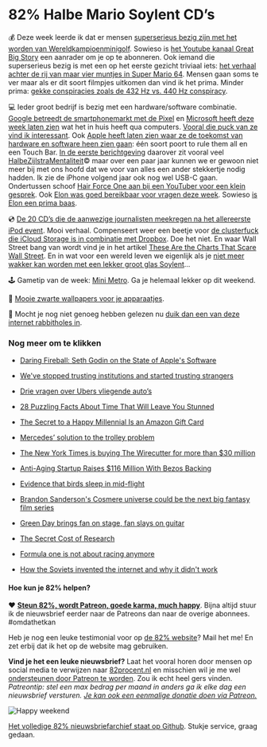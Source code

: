 # 82% Halbe Mario Soylent CD’s

💰 Deze week leerde ik dat er mensen [superserieus bezig zijn met het worden van Wereldkampioenminigolf](https://www.youtube.com/watch?v=q_eO9O6LAvw). Sowieso is [het Youtube kanaal Great Big Story](https://www.youtube.com/watch?v=whBtDR4su1U) een aanrader om je op te abonneren. Ook iemand die superserieus bezig is met een op het eerste gezicht triviaal iets: [het verhaal achter de rij van maar vier muntjes in Super Mario 64](https://www.youtube.com/watch?v=iPILIf7ru48). Mensen gaan soms te ver maar als er dit soort filmpjes uitkomen dan vind ik het prima. Minder prima: [gekke conspiracies zoals de  432 Hz vs. 440 Hz conspiracy](https://jakubmarian.com/the-432-hz-vs-440-hz-conspiracy-theory/).

💻 Ieder groot bedrijf is bezig met een hardware/software combinatie. [Google betreedt de smartphonemarkt met de Pixel](https://madeby.google.com/phone/) en [Microsoft heeft deze week laten zien](http://www.theverge.com/2016/10/26/13418262/microsoft-event-announcements-vr-headset-creators-update-surface-studio) wat het in huis heeft qua computers. [Vooral die puck van ze vind ik interessant](http://www.theverge.com/2016/10/26/13417028/microsoft-surface-dial-announced-surface-event). Ook [Apple heeft laten zien waar ze de toekomst van hardware en software heen zien gaan](http://www.apple.com/macbook-pro/): één soort poort to rule them all en een Touch Bar. [In de eerste berichtgeving](https://techcrunch.com/2016/10/27/apples-new-macbook-pro-just-killed-off-most-of-the-ports-you-probably-need/) daarover zit vooral veel [HalbeZijlstraMentaliteit](https://gist.github.com/reinier/4ee335f36d5da2f95e38dc6344200cd0)© maar over een paar jaar kunnen we er gewoon niet meer bij met ons hoofd dat we voor van alles een ander stekkertje nodig hadden. Ik zie de iPhone volgend jaar ook nog wel USB-C gaan. Ondertussen schoof [Hair Force One aan bij een YouTuber voor een klein gesprek](https://www.youtube.com/watch?v=gWoqwCGQIM0). Ook [Elon was goed bereikbaar voor vragen deze week](http://www.theverge.com/2016/10/23/13375220/elon-musk-reddit-ama-spacex-mars). Sowieso [is Elon een prima baas](http://www.inc.com/diane-currie-sam/elon-musk-shows-how-to-be-a-great-boss-in-one-simple-letter.html).

💿 [De 20 CD’s die de aanwezige journalisten meekregen na het allereerste iPod event](http://nobi.com/entry-1239.html). Mooi verhaal. Compenseert weer een beetje voor [de clusterfuck die iCloud Storage is in combinatie met Dropbox](https://9to5mac.com/2016/10/27/opinion-sierra-storage-management-system-nightmare/). Doe het niet. En waar Wall Street bang van wordt vind je in het artikel [These Are the Charts That Scare Wall Street](http://www.bloomberg.com/news/articles/2016-10-27/these-are-the-charts-that-scare-wall-street?cmpid=BBD102716_BIZ). En in wat voor een wereld leven we eigenlijk als je [niet meer wakker kan worden met een lekker groot glas Soylent](http://www.latimes.com/business/technology/la-fi-tn-soylent-recall-20161027-story.html)…

🕹 Gametip van de week: [Mini Metro](https://itunes.apple.com/nl/app/mini-metro/id837860959?l=en). Ga je helemaal lekker op dit weekend.

🌃 [Mooie zwarte wallpapers voor je apparaatjes](http://jmd.im/black.html).

🐰 Mocht je nog niet genoeg hebben gelezen nu [duik dan een van deze internet rabbitholes in](https://news.ycombinator.com/item?id=12778836).


### Nog meer om te klikken
- [Daring Fireball: Seth Godin on the State of Apple's Software](http://daringfireball.net/linked/2016/10/24/godin-apple-software)

- [We've stopped trusting institutions and started trusting strangers](https://www.ted.com/talks/rachel_botsman_we_ve_stopped_trusting_institutions_and_started_trusting_strangers)

- [Drie vragen over Ubers vliegende auto’s](https://www.nrc.nl/nieuws/2016/10/28/drie-vragen-over-ubers-vliegende-autos-5022781-a1528894)

- [28 Puzzling Facts About Time That Will Leave You Stunned](http://www.emlii.com/a583540f/28-Puzzling-Facts-About-Time-That-Will-Leave-You-Stunned)

- [The Secret to a Happy Millennial Is an Amazon Gift Card](http://www.bloomberg.com/news/articles/2016-10-28/the-secret-to-a-happy-millennial-is-an-amazon-gift-card?cmpid=socialflow-twitter-business&utm_content=business&utm_campaign=socialflow-organic&utm_source=twitter&utm_medium=social)

- [Mercedes’ solution to the trolley problem](http://kottke.org/16/10/mercedes-solution-to-the-trolley-problem)

- [The New York Times is buying The Wirecutter for more than $30 million](http://www.recode.net/2016/10/24/13381002/new-york-times-wirecutter-purchase-30-million-briam-lam-consumer-guide)

- [Anti-Aging Startup Raises $116 Million With Bezos Backing](https://www.bloomberg.com/news/articles/2016-10-27/anti-aging-startup-backed-by-fidelity-bezos-raises-116-million)

- [Evidence that birds sleep in mid-flight](http://www.nature.com/articles/ncomms12468)

- [Brandon Sanderson's Cosmere universe could be the next big fantasy film series](http://www.theverge.com/2016/10/27/13444738/brandon-sanderson-cosmere-movies-way-of-kings-mistborn)

- [Green Day brings fan on stage, fan slays on guitar](http://kottke.org/16/10/green-day-brings-fan-on-stage-fan-slays-on-guitar)

- [The Secret Cost of Research](https://deardesignstudent.com/the-secret-cost-of-research-fbe95739afdd?gi=62b0700e0123)

- [Formula one is not about racing anymore](https://makef1greatagain.wordpress.com/2016/10/24/formula-one-is-not-about-racing-anymore/)

- [How the Soviets invented the internet and why it didn't work](https://aeon.co/essays/how-the-soviets-invented-the-internet-and-why-it-didn-t-work)


#### Hoe kun je 82% helpen?
❤️ [**Steun 82%, wordt Patreon, goede karma, much happy**](https://www.patreon.com/reinier). Bijna altijd stuur ik de nieuwsbrief eerder naar de Patreons dan naar de overige abonnees. #omdathetkan

Heb je nog een leuke testimonial voor op [de 82% website](http://82procent.nl)? Mail het me! En zet erbij dat ik het op de website mag gebruiken.

**Vind je het een leuke nieuwsbrief?** Laat het vooral horen door mensen op social media te verwijzen naar [82procent.nl](http://82procent.nl) en misschien wil je me wel [ondersteunen door Patreon te worden](https://www.patreon.com/reinier). Zou ik echt heel gers vinden. _Patreontip: stel een max bedrag per maand in anders ga ik elke dag een nieuwsbrief versturen. [Je kan ook een eenmalige donatie doen via Patreon.](https://github.com/reinier/82procent-nieuwsbrieven/blob/master/enquetes/enquete-1.md)_

![Happy weekend](https://media.giphy.com/media/l2YWr5pImzKWjV8Qw/giphy.gif)

[Het volledige 82% nieuwsbriefarchief staat op Github](http://github.com/reinier/82procent-nieuwsbrieven). Stukje service, graag gedaan.
